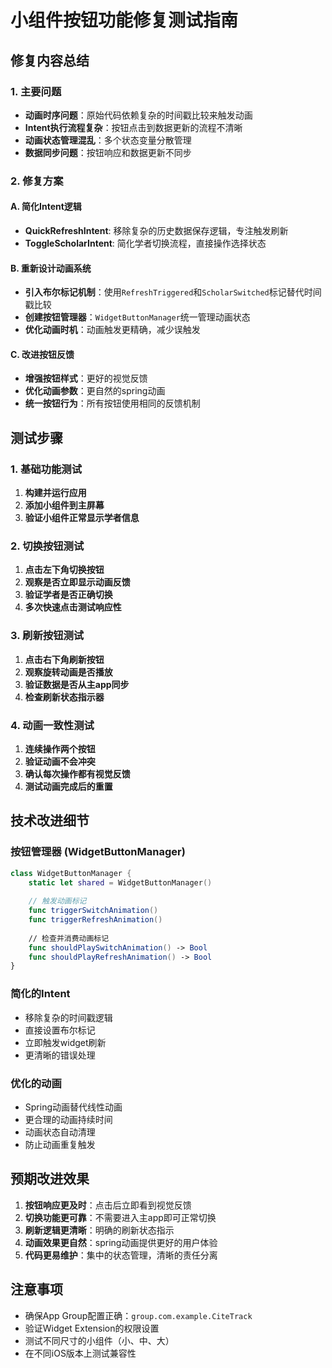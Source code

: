 # 小组件按钮功能修复测试指南

## 修复内容总结

### 1. 主要问题
- **动画时序问题**：原始代码依赖复杂的时间戳比较来触发动画
- **Intent执行流程复杂**：按钮点击到数据更新的流程不清晰  
- **动画状态管理混乱**：多个状态变量分散管理
- **数据同步问题**：按钮响应和数据更新不同步

### 2. 修复方案

#### A. 简化Intent逻辑
- **QuickRefreshIntent**: 移除复杂的历史数据保存逻辑，专注触发刷新
- **ToggleScholarIntent**: 简化学者切换流程，直接操作选择状态

#### B. 重新设计动画系统
- **引入布尔标记机制**：使用`RefreshTriggered`和`ScholarSwitched`标记替代时间戳比较
- **创建按钮管理器**：`WidgetButtonManager`统一管理动画状态
- **优化动画时机**：动画触发更精确，减少误触发

#### C. 改进按钮反馈
- **增强按钮样式**：更好的视觉反馈
- **优化动画参数**：更自然的spring动画
- **统一按钮行为**：所有按钮使用相同的反馈机制

## 测试步骤

### 1. 基础功能测试
1. **构建并运行应用**
2. **添加小组件到主屏幕**
3. **验证小组件正常显示学者信息**

### 2. 切换按钮测试
1. **点击左下角切换按钮**
2. **观察是否立即显示动画反馈**
3. **验证学者是否正确切换**
4. **多次快速点击测试响应性**

### 3. 刷新按钮测试  
1. **点击右下角刷新按钮**
2. **观察旋转动画是否播放**
3. **验证数据是否从主app同步**
4. **检查刷新状态指示器**

### 4. 动画一致性测试
1. **连续操作两个按钮**
2. **验证动画不会冲突**
3. **确认每次操作都有视觉反馈**
4. **测试动画完成后的重置**

## 技术改进细节

### 按钮管理器 (WidgetButtonManager)
```swift
class WidgetButtonManager {
    static let shared = WidgetButtonManager()
    
    // 触发动画标记
    func triggerSwitchAnimation()
    func triggerRefreshAnimation()
    
    // 检查并消费动画标记  
    func shouldPlaySwitchAnimation() -> Bool
    func shouldPlayRefreshAnimation() -> Bool
}
```

### 简化的Intent
- 移除复杂的时间戳逻辑
- 直接设置布尔标记
- 立即触发widget刷新
- 更清晰的错误处理

### 优化的动画
- Spring动画替代线性动画
- 更合理的动画持续时间
- 动画状态自动清理
- 防止动画重复触发

## 预期改进效果

1. **按钮响应更及时**：点击后立即看到视觉反馈
2. **切换功能更可靠**：不需要进入主app即可正常切换
3. **刷新逻辑更清晰**：明确的刷新状态指示
4. **动画效果更自然**：spring动画提供更好的用户体验
5. **代码更易维护**：集中的状态管理，清晰的责任分离

## 注意事项

- 确保App Group配置正确：`group.com.example.CiteTrack`
- 验证Widget Extension的权限设置
- 测试不同尺寸的小组件（小、中、大）
- 在不同iOS版本上测试兼容性